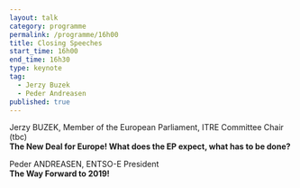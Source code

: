 ```yaml
---
layout: talk
category: programme
permalink: /programme/16h00
title: Closing Speeches
start_time: 16h00
end_time: 16h30
type: keynote
tag: 
  - Jerzy Buzek
  - Peder Andreasen
published: true
---
```


Jerzy BUZEK, Member of the European Parliament, ITRE Committee Chair (tbc)<br>
__The New Deal for Europe! What does the EP expect, what has to be done?__

Peder ANDREASEN, ENTSO-E President<br>
__The Way Forward to 2019!__
